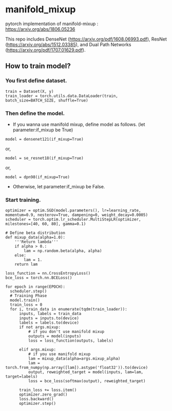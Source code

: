 # manifold_mixup
pytorch implementation of manifold-mixup : https://arxiv.org/abs/1806.05236

This repo includes DenseNet (https://arxiv.org/pdf/1608.06993.pdf), ResNet (https://arxiv.org/abs/1512.03385), and Dual Path Networks (https://arxiv.org/pdf/1707.01629.pdf).


## How to train model?

### You first define dataset.
```
train = Dataset(X, y)
train_loader = torch.utils.data.DataLoader(train, batch_size=BATCH_SIZE, shuffle=True)
```
### Then define the model.
- If you wanna use manifold mixup, define model as follows. (let parameter:if_mixup be True)  
```
model = densenet121(if_mixup=True)
```
or,  
```
model = se_resnet18(if_mixup=True)
```
or,
```
model = dpn98(if_mixup=True)
```
- Otherwise, let parameter:if_mixup be False.

### Start training.
```
optimizer = optim.SGD(model.parameters(), lr=learning_rate, momentum=0.9, nesterov=True, dampening=0, weight_decay=0.0005)
scheduler = torch.optim.lr_scheduler.MultiStepLR(optimizer, milestones=[40, 60, 80], gamma=0.1)

# Define beta distribution
def mixup_data(alpha=1.0):
    '''Return lambda'''
    if alpha > 0.:
        lam = np.random.beta(alpha, alpha)
    else:
        lam = 1.
    return lam

loss_function = nn.CrossEntropyLoss()
bce_loss = torch.nn.BCELoss()

for epoch in range(EPOCH):
  scheduler.step()
  # Training Phase
  model.train()
  train_loss = 0
  for i, train_data in enumerate(tqdm(train_loader)):
      inputs, labels = train_data
      inputs = inputs.to(device)
      labels = labels.to(device)
      if not args.mixup:
          # if you don't use manifold mixup
          outputs = model(inputs)
          loss = loss_function(outputs, labels)

      elif args.mixup:
          # if you use manifold mixup
          lam = mixup_data(alpha=args.mixup_alpha)
          lam = torch.from_numpy(np.array([lam]).astype('float32')).to(device)
          output, reweighted_target = model(inputs, lam=lam, target=labels)
          loss = bce_loss(softmax(output), reweighted_target)

      train_loss += loss.item()
      optimizer.zero_grad()
      loss.backward()
      optimizer.step()
```
